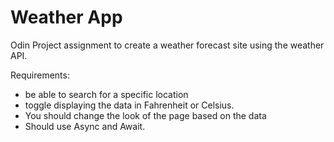 # Weather App
Odin Project assignment to create a weather forecast site using the weather API.  

Requirements:
- be able to search for a specific location
- toggle displaying the data in Fahrenheit or Celsius. 
- You should change the look of the page based on the data
- Should use Async and Await.
